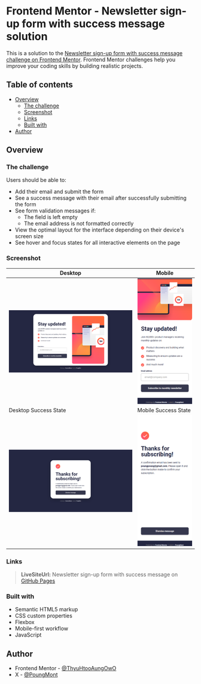 # Frontend Mentor - Newsletter sign-up form with success message solution

This is a solution to the [Newsletter sign-up form with success message challenge on Frontend Mentor](https://www.frontendmentor.io/challenges/newsletter-signup-form-with-success-message-3FC1AZbNrv). Frontend Mentor challenges help you improve your coding skills by building realistic projects.

## Table of contents

- [Overview](#overview)
  - [The challenge](#the-challenge)
  - [Screenshot](#screenshot)
  - [Links](#links)
  - [Built with](#built-with)
- [Author](#author)

## Overview

### The challenge

Users should be able to:

- Add their email and submit the form
- See a success message with their email after successfully submitting the form
- See form validation messages if:
  - The field is left empty
  - The email address is not formatted correctly
- View the optimal layout for the interface depending on their device's screen size
- See hover and focus states for all interactive elements on the page

### Screenshot

| Desktop                                            | Mobile                                            |
| -------------------------------------------------- | ------------------------------------------------- |
| ![Screenshot 1](./screenshots/desktop.png)         | ![Screenshot 2](./screenshots/mobile.png)         |
| Desktop Success State                              | Mobile Success State                              |
| ![Screenshot 3](./screenshots/desktop-success.png) | ![Screenshot 4](./screenshots/mobile-success.png) |

### Links

> **LiveSiteUrl:** Newsletter sign-up form with success message on [GitHub Pages](https://thyuhtooaungowo.github.io/Newsletter-signup-form/)

### Built with

- Semantic HTML5 markup
- CSS custom properties
- Flexbox
- Mobile-first workflow
- JavaScript

## Author

- Frontend Mentor - [@ThyuHtooAungOwO](https://www.frontendmentor.io/profile/ThyuHtooAungOwO)
- X - [@PoungMont](https://x.com/Poung_Mont)
